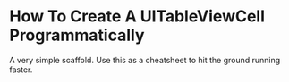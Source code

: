 # How To Create A UITableViewCell Programmatically

A very simple scaffold. Use this as a cheatsheet to hit the ground running faster.
